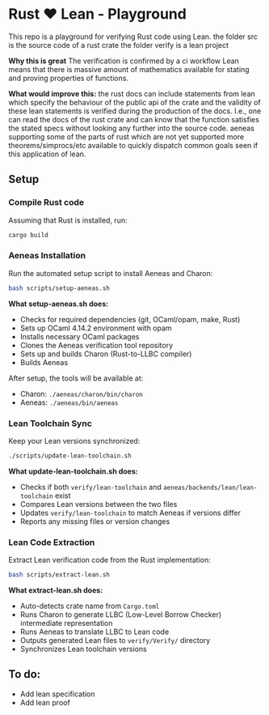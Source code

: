 # Rust ❤️ Lean - Playground 

This repo is a playground for verifying Rust code using Lean. 
the folder src is the source code of a rust crate
the folder verify is a lean project

**Why this is great**
The verification is confirmed by a ci workflow
Lean means that there is massive amount of mathematics available for stating and proving properties of functions. 

**What would improve this:**
the rust docs can include statements from lean which specify the behaviour of the public api of the crate and the validity of these lean statements is verified during the production of the docs. I.e., one can read the docs of the rust crate and can know that the function satisfies the stated specs without looking any further into the source code. 
aeneas supporting some of the parts of rust which are not yet supported
more theorems/simprocs/etc available to quickly dispatch common goals seen if this application of lean.

## Setup

### Compile Rust code

Assuming that Rust is installed, run:
```bash
cargo build
```

### Aeneas Installation

Run the automated setup script to install Aeneas and Charon:

```bash
bash scripts/setup-aeneas.sh
```

**What setup-aeneas.sh does:**
- Checks for required dependencies (git, OCaml/opam, make, Rust)
- Sets up OCaml 4.14.2 environment with opam
- Installs necessary OCaml packages
- Clones the Aeneas verification tool repository
- Sets up and builds Charon (Rust-to-LLBC compiler)
- Builds Aeneas

After setup, the tools will be available at:
- Charon: `./aeneas/charon/bin/charon`
- Aeneas: `./aeneas/bin/aeneas`

### Lean Toolchain Sync

Keep your Lean versions synchronized:

```bash
./scripts/update-lean-toolchain.sh
```

**What update-lean-toolchain.sh does:**
- Checks if both `verify/lean-toolchain` and `aeneas/backends/lean/lean-toolchain` exist
- Compares Lean versions between the two files
- Updates `verify/lean-toolchain` to match Aeneas if versions differ
- Reports any missing files or version changes

### Lean Code Extraction

Extract Lean verification code from the Rust implementation:

```bash
bash scripts/extract-lean.sh
```

**What extract-lean.sh does:**
- Auto-detects crate name from `Cargo.toml`
- Runs Charon to generate LLBC (Low-Level Borrow Checker) intermediate representation
- Runs Aeneas to translate LLBC to Lean code
- Outputs generated Lean files to `verify/Verify/` directory
- Synchronizes Lean toolchain versions

## To do:

- Add lean specification
- Add lean proof
